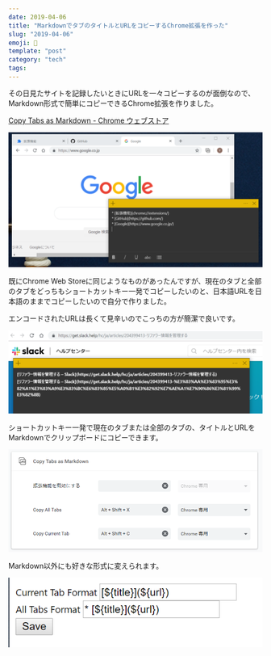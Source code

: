 ```yaml
---
date: 2019-04-06
title: "MarkdownでタブのタイトルとURLをコピーするChrome拡張を作った"
slug: "2019-04-06"
emoji: 🔨
template: "post"
category: "tech"
tags:
---
```


その日見たサイトを記録したいときにURLを一々コピーするのが面倒なので、Markdown形式で簡単にコピーできるChrome拡張を作りました。

[Copy Tabs as Markdown - Chrome ウェブストア](https://chrome.google.com/webstore/detail/copy-tabs-as-Markdown/bijpamokpnoogjbboljnepcbmookobnm)

![extension](../images/2019-04-06/2019-04-06-image1.png)

既にChrome Web Storeに同じようなものがあったんですが、現在のタブと全部のタブをどっちもショートカットキー一発でコピーしたいのと、日本語URLを日本語のままでコピーしたいので自分で作りました。

エンコードされたURLは長くて見辛いのでこっちの方が簡潔で良いです。

![extension](../images/2019-04-06/2019-04-06-image2.png)

ショートカットキー一発で現在のタブまたは全部のタブの、タイトルとURLをMarkdownでクリップボードにコピーできます。

![extension](../images/2019-04-06/2019-04-06-image3.png)

Markdown以外にも好きな形式に変えられます。

![extension](../images/2019-04-06/2019-04-06-image4.png)
